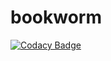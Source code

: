 # bookworm
[![Codacy Badge](https://api.codacy.com/project/badge/Grade/094675d4098d41c0a78adaaa87912259)](https://www.codacy.com/app/davidlday/bookworm?utm_source=github.com&utm_medium=referral&utm_content=davidlday/bookworm&utm_campaign=badger)
